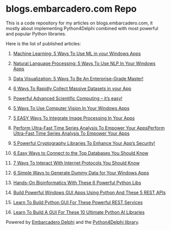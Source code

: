 # blogs.embarcadero.com Repo
This is a code repository for my articles on blogs.embarcadero.com, it mostly about implementing Python4Delphi combined with most powerful and popular Python libraries.
<p>
Here is the list of published articles:

1. [Machine Learning: 5 Ways To Use ML in your Windows Apps](https://blogs.embarcadero.com/machine-learning-5-ways-to-use-ml-in-your-windows-apps/https://blogs.embarcadero.com/machine-learning-5-ways-to-use-ml-in-your-windows-apps/)

2. [Natural Language Processing: 5 Ways To Use NLP In Your Windows Apps](https://blogs.embarcadero.com/natural-language-processing-5-ways-to-use-nlp-in-your-windows-apps/)

3. [Data Visualization: 5 Ways To Be An Enterprise-Grade Master!](https://blogs.embarcadero.com/data-visualization-5-ways-to-be-an-enterprise-grade-master/) 

4. [6 Ways To Rapidly Collect Massive Datasets in your App](https://blogs.embarcadero.com/web-scraping-6-ways-to-rapidly-collect-massive-datasets-in-your-windows-apps/)

5. [Powerful Advanced Scientific Computing – it’s easy!](https://blogs.embarcadero.com/6-ways-to-integrate-advanced-scientific-computing-in-your-apps/)

6. [5 Ways To Use Computer Vision In Your Windows Apps](https://blogs.embarcadero.com/5-ways-to-use-computer-vision-in-your-windows-apps/)

7. [5 EASY Ways To Integrate Image Processing In Your Apps](https://blogs.embarcadero.com/5-easy-ways-to-integrate-image-processing-in-your-apps/) 

8. [Perform Ultra-Fast Time Series Analysis To Empower Your AppsPerform Ultra-Fast Time Series Analysis To Empower Your Apps](https://blogs.embarcadero.com/perform-ultra-fast-time-series-analysis-to-empower-your-apps/)

9. [5 Powerful Cryptography Libraries To Enhance Your App’s Security!](https://blogs.embarcadero.com/5-powerful-cryptography-libraries-to-enhance-your-apps-security/)

10. [6 Easy Ways to Connect to the Top Databases You Should Know](https://blogs.embarcadero.com/6-easy-ways-to-connect-to-the-top-databases-you-should-know/)

11. [7 Ways To Interact With Internet Protocols You Should Know](https://blogs.embarcadero.com/7-ways-to-interact-with-internet-protocols-you-should-know/)

12. [6 Simple Ways to Generate Dummy Data for Your Windows Apps](https://blogs.embarcadero.com/6-simple-ways-to-generate-dummy-data-for-your-windows-apps/)
  
13. [Hands-On Bioinformatics With These 6 Powerful Python Libs](https://pythongui.org/hands-on-bioinformatics-with-these-6-powerful-python-libs/)
  
14. [Build Powerful Windows GUI Apps Using Python And These 5 REST APIs](https://pythongui.org/build-powerful-windows-gui-apps-using-python-and-these-5-rest-apis/)
  
15. [Learn To Build Python GUI For These Powerful REST Services](https://pythongui.org/learn-to-build-python-gui-for-these-powerful-rest-services/)

16. [Learn To Build A GUI For These 10 Ultimate Python AI Libraries](https://pythongui.org/learn-to-build-a-gui-for-these-10-ultimate-python-ai-libraries/) 

Powered by [Embarcadero Delphi](https://www.embarcadero.com/products/delphi) and the [Python4Delphi library](https://github.com/pyscripter/python4delphi).
